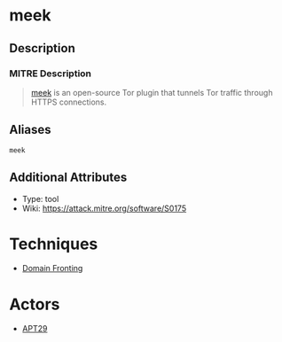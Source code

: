 
# meek

## Description

### MITRE Description

> [meek](https://attack.mitre.org/software/S0175) is an open-source Tor plugin that tunnels Tor traffic through HTTPS connections.

## Aliases

```
meek
```

## Additional Attributes

* Type: tool
* Wiki: https://attack.mitre.org/software/S0175

# Techniques


* [Domain Fronting](../techniques/Domain-Fronting.md)


# Actors


* [APT29](../actors/APT29.md)

